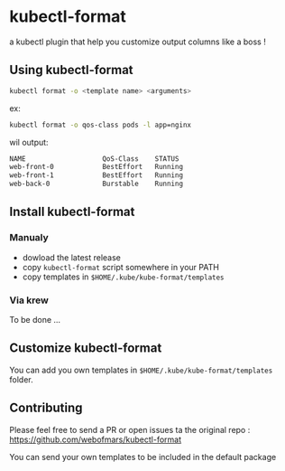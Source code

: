 # kubectl-format

a kubectl plugin that help you customize output columns like a boss !

## Using kubectl-format

```sh
kubectl format -o <template name> <arguments>
```

ex:

```sh
kubectl format -o qos-class pods -l app=nginx
```

wil output:

```sh
NAME                   QoS-Class    STATUS
web-front-0            BestEffort   Running
web-front-1            BestEffort   Running
web-back-0             Burstable    Running
```

## Install kubectl-format

### Manualy

* dowload the latest release
* copy `kubectl-format` script somewhere in your PATH
* copy templates in `$HOME/.kube/kube-format/templates`

### Via krew

To be done ...

## Customize kubectl-format

You can add you own templates in `$HOME/.kube/kube-format/templates` folder.

## Contributing

Please feel free to send a PR or open issues ta the original repo : https://github.com/webofmars/kubectl-format

You can send your own templates to be included in the default package
